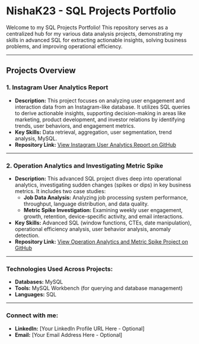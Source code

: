 # NishaK23 - SQL Projects Portfolio

Welcome to my SQL Projects Portfolio! This repository serves as a centralized hub for my various data analysis projects, demonstrating my skills in advanced SQL for extracting actionable insights, solving business problems, and improving operational efficiency.

---

## Projects Overview

### 1. Instagram User Analytics Report

* **Description:** This project focuses on analyzing user engagement and interaction data from an Instagram-like database. It utilizes SQL queries to derive actionable insights, supporting decision-making in areas like marketing, product development, and investor relations by identifying trends, user behaviors, and engagement metrics.
* **Key Skills:** Data retrieval, aggregation, user segmentation, trend analysis, MySQL.
* **Repository Link:** [View Instagram User Analytics Report on GitHub](https://github.com/NishaK23/Instagram-User-Analytics-Report-SQL-Project)

---

### 2. Operation Analytics and Investigating Metric Spike

* **Description:** This advanced SQL project dives deep into operational analytics, investigating sudden changes (spikes or dips) in key business metrics. It includes two case studies:
    * **Job Data Analysis:** Analyzing job processing system performance, throughput, language distribution, and data quality.
    * **Metric Spike Investigation:** Examining weekly user engagement, growth, retention, device-specific activity, and email interactions.
* **Key Skills:** Advanced SQL (window functions, CTEs, date manipulation), operational efficiency analysis, user behavior analysis, anomaly detection.
* **Repository Link:** [View Operation Analytics and Metric Spike Project on GitHub](https://github.com/NishaK23/Operation-Analytics-Metric-Spike-SQL )

---

### Technologies Used Across Projects:

* **Databases:** MySQL
* **Tools:** MySQL Workbench (for querying and database management)
* **Languages:** SQL

---

### Connect with me:

* **LinkedIn:** [Your LinkedIn Profile URL Here - Optional]
* **Email:** [Your Email Address Here - Optional]
